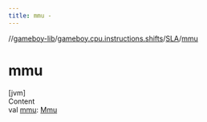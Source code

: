 ```yaml
---
title: mmu -
---
```

//[gameboy-lib](../../index.md)/[gameboy.cpu.instructions.shifts](../index.md)/[SLA](index.md)/[mmu](mmu.md)



# mmu  
[jvm]  
Content  
val [mmu](mmu.md): [Mmu](../../gameboy.memory/-mmu/index.md)  



